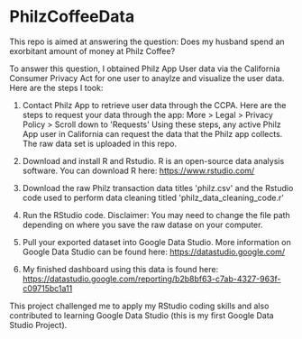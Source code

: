 # PhilzCoffeeData

This repo is aimed at answering the question: Does my husband spend an exorbitant amount of money at Philz Coffee? 

To answer this question, I obtained Philz App User data via the California Consumer Privacy Act for one user to anaylze and visualize the user data. Here are the steps I took: 

  1. Contact Philz App to retrieve user data through the CCPA. 
      Here are the steps to request your data through the app: 
          More > Legal > Privacy Policy > Scroll down to 'Requests' 
      Using these steps, any active Philz App user in California can request the data that the Philz app collects. The raw data set is uploaded in this repo.  

  2.  Download and install R and Rstudio. R is an open-source data analysis software. You can download R here: https://www.rstudio.com/ 
  3.  Download the raw Philz transaction data titles 'philz.csv' and the Rstudio code used to perform data cleaning titled 'philz_data_cleaning_code.r'
  4.  Run the RStudio code. Disclaimer: You may need to change the file path depending on where you save the raw datase on your computer.
  5.  Pull your exported dataset into Google Data Studio. More information on Google Data Studio can be found here: https://datastudio.google.com/
  6.  My finished dashboard using this data is found here: https://datastudio.google.com/reporting/b2b8bf63-c7ab-4327-963f-c09715bc1a11

This project challenged me to apply my RStudio coding skills and also contributed to learning Google Data Studio (this is my first Google Data Studio Project). 
